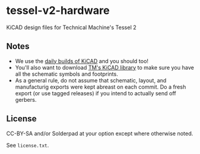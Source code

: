# tessel-v2-hardware

KiCAD design files for Technical Machine's Tessel 2

## Notes

* We use the [daily builds of KiCAD](https://code.launchpad.net/~js-reynaud/+archive/ubuntu/ppa-kicad) and you should too! 
* You'll also want to download [TM's KiCAD library](https://github.com/technicalmachine/tm-kicad-library) to make sure you have all the schematic symbols and footprints.
* As a general rule, do not assume that schematic, layout, and manufacturig exports were kept abreast on each commit. Do a fresh export (or use tagged releases) if you intend to actually send off gerbers.

## License

CC-BY-SA and/or Solderpad at your option except where otherwise noted.

See `license.txt`.
